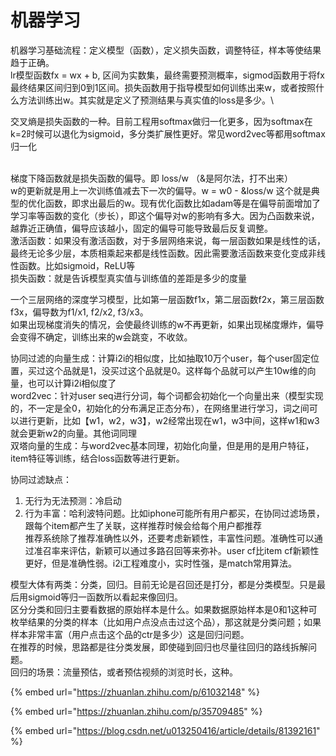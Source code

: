 # 机器学习

机器学习基础流程：定义模型（函数），定义损失函数，调整特征，样本等使结果趋于正确。\
lr模型函数fx = wx + b, 区间为实数集，最终需要预测概率，sigmod函数用于将fx最终结果区间归到0到1区间。损失函数用于指导模型如何训练出来w，或者按照什么方法训练出w。其实就是定义了预测结果与真实值的loss是多少。\


交叉熵是损失函数的一种。目前工程用softmax做归一化更多，因为softmax在k=2时候可以退化为sigmoid，多分类扩展性更好。常见word2vec等都用softmax归一化

\
梯度下降函数就是损失函数的偏导。即 loss/w （&是阿尔法，打不出来）\
w的更新就是用上一次训练值减去下一次的偏导。w = w0 - \&loss/w 这个就是典型的优化函数，即求出最后的w。现有优化函数比如adam等是在偏导前面增加了学习率等函数的变化（步长），即这个偏导对w的影响有多大。因为凸函数来说，越靠近正确值，偏导应该越小，固定的偏导可能导致最后反复调整。\
激活函数：如果没有激活函数，对于多层网络来说，每一层函数如果是线性的话，最终无论多少层，本质相乘起来都是线性函数。因此需要激活函数来变化变成非线性函数。比如sigmoid，ReLU等\
损失函数：就是告诉模型真实值与训练值的差距是多少的度量

一个三层网络的深度学习模型，比如第一层函数f1x，第二层函数f2x，第三层函数f3x，偏导数为f1/x1, f2/x2, f3/x3。\
如果出现梯度消失的情况，会使最终训练的w不再更新，如果出现梯度爆炸，偏导会变得不确定，训练出来的w会跳变，不收敛。

协同过滤的向量生成：计算i2i的相似度，比如抽取10万个user，每个user固定位置，买过这个品就是1，没买过这个品就是0。这样每个品就可以产生10w维的向量，也可以计算i2i相似度了\
word2vec：针对user seq进行分词，每个词都会初始化一个向量出来（模型实现的，不一定是全0，初始化的分布满足正态分布），在网络里进行学习，词之间可以进行更新，比如【w1，w2，w3】，w2经常出现在w1，w3中间，这样w1和w3就会更新w2的向量。其他词同理\
双塔向量的生成：与word2vec基本同理，初始化向量，但是用的是用户特征，item特征等训练，结合loss函数等进行更新。

协同过滤缺点：

1. 无行为无法预测：冷启动
2. 行为丰富：哈利波特问题。比如iphone可能所有用户都买，在协同过滤场景，跟每个item都产生了关联，这样推荐时候会给每个用户都推荐\
   推荐系统除了推荐准确性以外，还要考虑新颖性，丰富性问题。准确性可以通过准召率来评估，新颖可以通过多路召回等来弥补。user cf比item cf新颖性更好，但是准确性弱。i2i工程难度小，实时性强，是match常用算法。

模型大体有两类：分类，回归。目前无论是召回还是打分，都是分类模型。只是最后用sigmoid等归一函数所以看起来像回归。\
区分分类和回归主要看数据的原始样本是什么。如果数据原始样本是0和1这种可枚举结果的分类的样本（比如用户点没点击过这个品），那这就是分类问题；如果样本非常丰富（用户点击这个品的ctr是多少）这是回归问题。\
在推荐的时候，思路都是往分类发展，即使碰到回归也尽量往回归的路线拆解问题。\
回归的场景：流量预估，或者预估视频的浏览时长，这种。

{% embed url="https://zhuanlan.zhihu.com/p/61032148" %}

{% embed url="https://zhuanlan.zhihu.com/p/35709485" %}

{% embed url="https://blog.csdn.net/u013250416/article/details/81392161" %}

